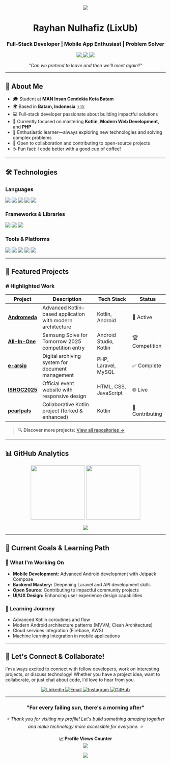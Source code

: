<!-- Banner -->
<p align="center">
  <img src="https://capsule-render.vercel.app/api?type=waving&color=gradient&height=120&section=header"/>
</p>

<h1 align="center">Rayhan Nulhafiz (LixUb)</h1>
<h3 align="center">Full-Stack Developer | Mobile App Enthusiast | Problem Solver</h3>
<p align="center">
  <a href="https://github.com/LixUb">
    <img src="https://img.shields.io/github/followers/LixUb?label=Followers&style=social"/>
  </a>
  <a href="https://github.com/LixUb">
    <img src="https://img.shields.io/github/stars/LixUb?style=social"/>
  </a>
  <img src="https://komarev.com/ghpvc/?username=LixUb&color=brightgreen"/>
</p>

<p align="center">
  <em>"Can we pretend to leave and then we'll meet again?"</em>
</p>

---

## 👤 About Me

- 🎓 Student at <strong>MAN Insan Cendekia Kota Batam</strong>
- 🌍 Based in <strong>Batam, Indonesia</strong> 🇮🇩
- 💻 Full-stack developer passionate about building impactful solutions
- 🌱 Currently focused on mastering <strong>Kotlin</strong>, <strong>Modern Web Development</strong>, and <strong>PHP</strong>
- 🚀 Enthusiastic learner—always exploring new technologies and solving complex problems
- 🤝 Open to collaboration and contributing to open-source projects
- ☕ Fun fact: I code better with a good cup of coffee!

---

## 🛠️ Technologies

### Languages
<p align="left">
  <img src="https://img.shields.io/badge/Kotlin-0095D5?style=for-the-badge&logo=kotlin&logoColor=white"/>
  <img src="https://img.shields.io/badge/PHP-777BB4?style=for-the-badge&logo=php&logoColor=white"/>
  <img src="https://img.shields.io/badge/JavaScript-F7DF1E?style=for-the-badge&logo=javascript&logoColor=black"/>
  <img src="https://img.shields.io/badge/HTML5-E34F26?style=for-the-badge&logo=html5&logoColor=white"/>
  <img src="https://img.shields.io/badge/CSS3-1572B6?style=for-the-badge&logo=css3&logoColor=white"/>
</p>

### Frameworks & Libraries
<p align="left">
  <img src="https://img.shields.io/badge/Android-3DDC84?style=for-the-badge&logo=android&logoColor=white"/>
  <img src="https://img.shields.io/badge/Laravel-FF2D20?style=for-the-badge&logo=laravel&logoColor=white"/>
  <img src="https://img.shields.io/badge/Bootstrap-563D7C?style=for-the-badge&logo=bootstrap&logoColor=white"/>
</p>

### Tools & Platforms
<p align="left">
  <img src="https://img.shields.io/badge/Git-F05032?style=for-the-badge&logo=git&logoColor=white"/>
  <img src="https://img.shields.io/badge/GitHub-181717?style=for-the-badge&logo=github&logoColor=white"/>
  <img src="https://img.shields.io/badge/Android_Studio-3DDC84?style=for-the-badge&logo=android-studio&logoColor=white"/>
  <img src="https://img.shields.io/badge/VS_Code-007ACC?style=for-the-badge&logo=visual-studio-code&logoColor=white"/>
  <img src="https://img.shields.io/badge/MySQL-4479A1?style=for-the-badge&logo=mysql&logoColor=white"/>
</p>

---

## 🌟 Featured Projects

### 🔥 Highlighted Work

| Project | Description | Tech Stack | Status |
|---------|-------------|------------|--------|
| **[Andromeda](https://github.com/LixUb/andromeda)** | Advanced Kotlin-based application with modern architecture | Kotlin, Android | 🚀 Active |
| **[All-In-One](https://github.com/LixUb/All-In-One)** | Samsung Solve for Tomorrow 2025 competition entry | Android Studio, Kotlin | 🏆 Competition |
| **[e-arsip](https://github.com/LixUb/e-arsip)** | Digital archiving system for document management | PHP, Laravel, MySQL | ✅ Complete |
| **[ISHOC2025](https://github.com/LixUb/ISHOC2025)** | Official event website with responsive design | HTML, CSS, JavaScript | 🌐 Live |
| **[pearlpals](https://github.com/LixUb/pearlpals)** | Collaborative Kotlin project (forked & enhanced) | Kotlin | 🔄 Contributing |

> 🔍 **Discover more projects:** [View all repositories →](https://github.com/LixUb?tab=repositories)

---

## 📊 GitHub Analytics

<p align="center">
  <img src="https://github-readme-stats.vercel.app/api?username=LixUb&show_icons=true&theme=tokyonight&hide_border=true&include_all_commits=true&count_private=true" height="170"/>
  <img src="https://github-readme-stats.vercel.app/api/top-langs/?username=LixUb&layout=compact&theme=tokyonight&hide_border=true" height="170"/>
</p>
<p align="center">
  <img src="https://github-readme-streak-stats.herokuapp.com/?user=LixUb&theme=tokyonight&hide_border=true"/>
</p>

---

## 🎯 Current Goals & Learning Path

### 🔭 What I'm Working On
- **Mobile Development:** Advanced Android development with Jetpack Compose
- **Backend Mastery:** Deepening Laravel and API development skills
- **Open Source:** Contributing to impactful community projects
- **UI/UX Design:** Enhancing user experience design capabilities

### 🌱 Learning Journey
- Advanced Kotlin coroutines and flow
- Modern Android architecture patterns (MVVM, Clean Architecture)
- Cloud services integration (Firebase, AWS)
- Machine learning integration in mobile applications

---

## 🤝 Let's Connect & Collaborate!

I'm always excited to connect with fellow developers, work on interesting projects, or discuss technology! Whether you have a project idea, want to collaborate, or just chat about code, I'd love to hear from you.

<p align="center">
  <a href="https://www.linkedin.com/in/nullhafiz/" target="_blank">
    <img src="https://img.shields.io/badge/LinkedIn-0A66C2?style=for-the-badge&logo=linkedin&logoColor=white" alt="LinkedIn"/>
  </a>
  <a href="mailto:hfzrayy@gmail.com" target="_blank">
    <img src="https://img.shields.io/badge/Email-D14836?style=for-the-badge&logo=gmail&logoColor=white" alt="Email"/>
  </a>
  <a href="https://www.instagram.com/rayyhfz_" target="_blank">
    <img src="https://img.shields.io/badge/Instagram-E4405F?style=for-the-badge&logo=instagram&logoColor=white" alt="Instagram"/>
  </a>
  <a href="https://github.com/LixUb" target="_blank">
    <img src="https://img.shields.io/badge/GitHub-181717?style=for-the-badge&logo=github&logoColor=white" alt="GitHub"/>
  </a>
</p>

---

<div align="center">
  <h3>"For every failing sun, there's a morning after"</h3>
  <p><i>⭐ Thank you for visiting my profile! Let's build something amazing together and make technology more accessible for everyone. ⭐</i></p>
  
  **📈 Profile Views Counter**
  <br/>
  <img src="https://komarev.com/ghpvc/?username=LixUb&style=flat-square&color=brightgreen"/>
</div>

<p align="center">
  <img src="https://capsule-render.vercel.app/api?type=waving&color=gradient&height=100&section=footer"/>
</p>
